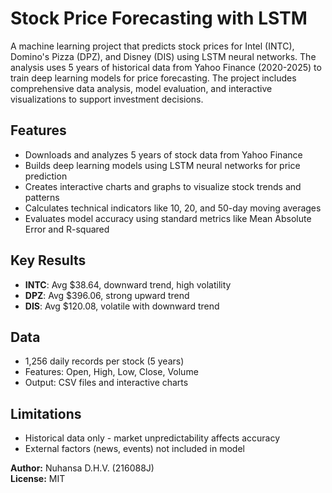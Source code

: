 # Stock Price Forecasting with LSTM

A machine learning project that predicts stock prices for Intel (INTC), Domino's Pizza (DPZ), and Disney (DIS) using LSTM neural networks. The analysis uses 5 years of historical data from Yahoo Finance (2020-2025) to train deep learning models for price forecasting. The project includes comprehensive data analysis, model evaluation, and interactive visualizations to support investment decisions.

## Features
- Downloads and analyzes 5 years of stock data from Yahoo Finance
- Builds deep learning models using LSTM neural networks for price prediction
- Creates interactive charts and graphs to visualize stock trends and patterns
- Calculates technical indicators like 10, 20, and 50-day moving averages
- Evaluates model accuracy using standard metrics like Mean Absolute Error and R-squared

## Key Results
- **INTC**: Avg $38.64, downward trend, high volatility
- **DPZ**: Avg $396.06, strong upward trend  
- **DIS**: Avg $120.08, volatile with downward trend

## Data
- 1,256 daily records per stock (5 years)
- Features: Open, High, Low, Close, Volume
- Output: CSV files and interactive charts

## Limitations
- Historical data only - market unpredictability affects accuracy
- External factors (news, events) not included in model

**Author:** Nuhansa D.H.V. (216088J)  
**License:** MIT
